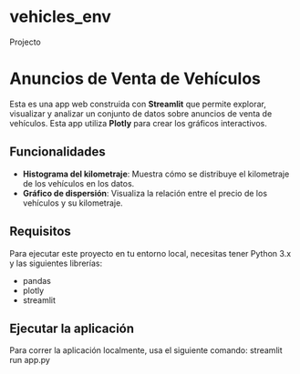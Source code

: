 # vehicles_env
Projecto 

# Anuncios de Venta de Vehículos
Esta es una app web construida con **Streamlit** que permite explorar, visualizar y analizar un conjunto de datos sobre anuncios de venta de vehículos. Esta app utiliza **Plotly** para crear los gráficos interactivos.

## Funcionalidades
- **Histograma del kilometraje**: Muestra cómo se distribuye el kilometraje de los vehículos en los datos.
- **Gráfico de dispersión**: Visualiza la relación entre el precio de los vehículos y su kilometraje.

## Requisitos
Para ejecutar este proyecto en tu entorno local, necesitas tener Python 3.x y las siguientes librerías:
- pandas
- plotly
- streamlit

## Ejecutar la aplicación
Para correr la aplicación localmente, usa el siguiente comando:
streamlit run app.py